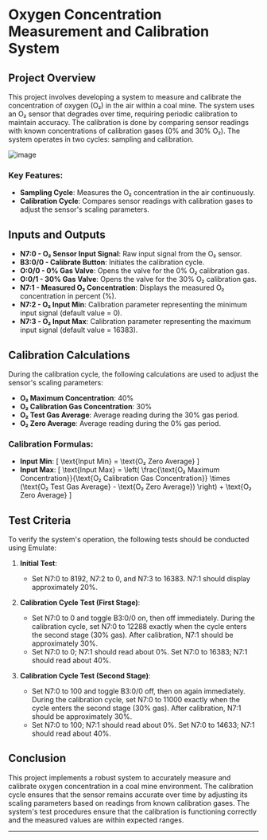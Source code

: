 # Oxygen Concentration Measurement and Calibration System

## Project Overview

This project involves developing a system to measure and calibrate the concentration of oxygen (O₂) in the air within a coal mine. The system uses an O₂ sensor that degrades over time, requiring periodic calibration to maintain accuracy. The calibration is done by comparing sensor readings with known concentrations of calibration gases (0% and 30% O₂). The system operates in two cycles: sampling and calibration.

![image](https://github.com/user-attachments/assets/fcbb789c-cff1-4d9f-b620-223af3911360)

### Key Features:
- **Sampling Cycle**: Measures the O₂ concentration in the air continuously.
- **Calibration Cycle**: Compares sensor readings with calibration gases to adjust the sensor's scaling parameters.

## Inputs and Outputs

- **N7:0 - O₂ Sensor Input Signal**: Raw input signal from the O₂ sensor.
- **B3:0/0 - Calibrate Button**: Initiates the calibration cycle.
- **O:0/0 - 0% Gas Valve**: Opens the valve for the 0% O₂ calibration gas.
- **O:0/1 - 30% Gas Valve**: Opens the valve for the 30% O₂ calibration gas.
- **N7:1 - Measured O₂ Concentration**: Displays the measured O₂ concentration in percent (%).
- **N7:2 - O₂ Input Min**: Calibration parameter representing the minimum input signal (default value = 0).
- **N7:3 - O₂ Input Max**: Calibration parameter representing the maximum input signal (default value = 16383).

## Calibration Calculations

During the calibration cycle, the following calculations are used to adjust the sensor's scaling parameters:

- **O₂ Maximum Concentration**: 40%
- **O₂ Calibration Gas Concentration**: 30%
- **O₂ Test Gas Average**: Average reading during the 30% gas period.
- **O₂ Zero Average**: Average reading during the 0% gas period.

### Calibration Formulas:
- **Input Min**: 
  \[
  \text{Input Min} = \text{O₂ Zero Average}
  \]
- **Input Max**: 
  \[
  \text{Input Max} = \left( \frac{\text{O₂ Maximum Concentration}}{\text{O₂ Calibration Gas Concentration}} \times (\text{O₂ Test Gas Average} - \text{O₂ Zero Average}) \right) + \text{O₂ Zero Average}
  \]

## Test Criteria

To verify the system's operation, the following tests should be conducted using Emulate:

1. **Initial Test**:
   - Set N7:0 to 8192, N7:2 to 0, and N7:3 to 16383. N7:1 should display approximately 20%.

2. **Calibration Cycle Test (First Stage)**:
   - Set N7:0 to 0 and toggle B3:0/0 on, then off immediately. During the calibration cycle, set N7:0 to 12288 exactly when the cycle enters the second stage (30% gas). After calibration, N7:1 should be approximately 30%.
   - Set N7:0 to 0; N7:1 should read about 0%. Set N7:0 to 16383; N7:1 should read about 40%.

3. **Calibration Cycle Test (Second Stage)**:
   - Set N7:0 to 100 and toggle B3:0/0 off, then on again immediately. During the calibration cycle, set N7:0 to 11000 exactly when the cycle enters the second stage (30% gas). After calibration, N7:1 should be approximately 30%.
   - Set N7:0 to 100; N7:1 should read about 0%. Set N7:0 to 14633; N7:1 should read about 40%.

## Conclusion

This project implements a robust system to accurately measure and calibrate oxygen concentration in a coal mine environment. The calibration cycle ensures that the sensor remains accurate over time by adjusting its scaling parameters based on readings from known calibration gases. The system's test procedures ensure that the calibration is functioning correctly and the measured values are within expected ranges.
****
